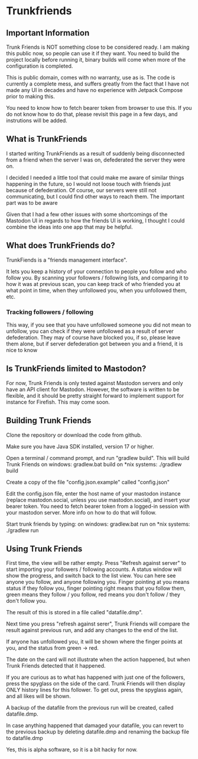
# Trunkfriends

## Important Information

Trunk Friends is NOT something close to be considered ready. I am making this
public now, so people can use it if they want. You need to build the project
locally before running it, binary builds will come when more of the configuration
is completed.

This is public domain, comes with no warranty, use as is. The code is
currently a complete mess, and suffers greatly from the fact that I have
not made any UI in decades and have no experience with Jetpack Compose
prior to making this. 

You need to know how to fetch bearer token from browser to use this. If you do 
not know how to do that, please revisit this page in a few days, and instrutions
will be added.

## What is TrunkFriends

I started writing TrunkFriends as a result of suddenly being disconnected 
from a friend when the server I was on,
defederated the server they were on.

I decided I needed a little tool that could make me aware of similar things
happening in the future, so I would not loose touch with friends just because
of defederation. Of course, our servers were still not communicating, but
I could find other ways to reach them. The important part was to be aware

Given that I had a few other issues with some shortcomings of the Mastodon UI
in regards to how the friends UI is working, I thought I could combine the ideas
into one app that may be helpful.

## What does TrunkFriends do?

TrunkFiends is a "friends management interface".

It lets you keep a history of your connection to people you follow and who
follow you. By scanning your followers / following lists, and comparing it to
how it was at previous scan, you can keep track of who friended you at what
point in time, when they unfollowed you, when you unfollowed them, etc.

### Tracking followers / following

This way, if you see that you have unfollowed someone you did not
mean to unfollow, you can check if they were unfollowed as a result of 
server defederation. They may of course have blocked you, if so, please
leave them alone, but if server defederation got between you and a friend,
it is nice to know

## Is TrunkFriends limited to Mastodon? 

For now, Trunk Friends is only tested against Mastodon servers and only have an API
client for Mastodon. However, the software is written to be flexible, and it should
be pretty straight forward to implement support for instance for Firefish. This may
come soon.

## Building Trunk Friends

Clone the repository or download the code from github.

Make sure you have Java SDK installed, version 17 or higher.

Open a terminal / command prompt, and run "gradlew build". This will build Trunk Friends
on windows: gradlew.bat build
on *nix systems: ./gradlew build

Create a copy of the file "config.json.example" called "config.json"

Edit the config.json file, enter the host name of your mastodon instance 
(replace mastodon.social, unless you use mastodon.social), and insert your 
bearer token. You need to fetch bearer token from a logged-in session with your
mastodon server. More info on how to do that will follow.

Start trunk friends by typing:
on windows: gradlew.bat run
on *nix systems: ./gradlew run

## Using Trunk Friends

First time, the view will be rather empty. Press "Refresh against server" to start 
importing your followers / following accounts. A status window will show the progress,
and switch back to the list view. You can here see anyone you follow, and anyone following
you. Finger pointing at you means status if they follow you, finger pointing right
means that you follow them, green means they follow / you follow, red means you don't follow /
they don't follow you.

The result of this is stored in a file called "datafile.dmp".

Next time you press "refresh against serer", Trunk Friends will compare the result against
previous run, and add any changes to the end of the list.

If anyone has unfollowed you, it will be shown where the finger points at you, and the
status from green -> red.

The date on the card will not illustrate when the action happened, but when Trunk Friends
detected that it happened.

If you are curious as to what has happened with just one of the followers, press
the spyglass on the side of the card. Trunk Friends will then display ONLY history lines
for this follower. To get out, press the spyglass again, and all likes will be shown.

A backup of the datafile from the previous run will be created, called datafile.dmp.<date>

In case anything happened that damaged your datafile, you can revert to the previous backup
by deleting datafile.dmp and renaming the backup file to datafile.dmp

Yes, this is alpha software, so it is a bit hacky for now.
